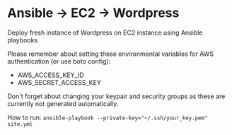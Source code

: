 # Ansible -> EC2 -> Wordpress
Deploy fresh instance of Wordpress on EC2 instance using Ansible playbooks

Please remember about setting these environmental variables for AWS authentication (or use boto config):
* AWS_ACCESS_KEY_ID
* AWS_SECRET_ACCESS_KEY
 
Don't forget about changing your keypair and security groups as these are currently not generated automatically. 

How to run: ```ansible-playbook --private-key="~/.ssh/your_key.pem" site.yml ```